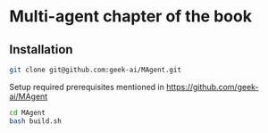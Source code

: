 # Multi-agent chapter of the book

## Installation

```bash
git clone git@github.com:geek-ai/MAgent.git
```

Setup required prerequisites mentioned in https://github.com/geek-ai/MAgent

```bash
cd MAgent
bash build.sh
```
